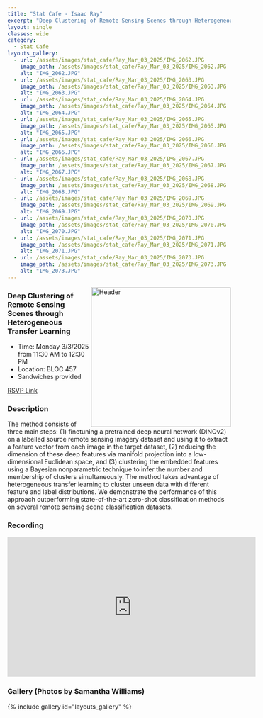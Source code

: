 ```yaml
---
title: "Stat Cafe - Isaac Ray"
excerpt: "Deep Clustering of Remote Sensing Scenes through Heterogeneous Transfer Learning"
layout: single
classes: wide
category: 
  - Stat Cafe
layouts_gallery:
  - url: /assets/images/stat_cafe/Ray_Mar_03_2025/IMG_2062.JPG
    image_path: /assets/images/stat_cafe/Ray_Mar_03_2025/IMG_2062.JPG
    alt: "IMG_2062.JPG"
  - url: /assets/images/stat_cafe/Ray_Mar_03_2025/IMG_2063.JPG
    image_path: /assets/images/stat_cafe/Ray_Mar_03_2025/IMG_2063.JPG
    alt: "IMG_2063.JPG"
  - url: /assets/images/stat_cafe/Ray_Mar_03_2025/IMG_2064.JPG
    image_path: /assets/images/stat_cafe/Ray_Mar_03_2025/IMG_2064.JPG
    alt: "IMG_2064.JPG"
  - url: /assets/images/stat_cafe/Ray_Mar_03_2025/IMG_2065.JPG
    image_path: /assets/images/stat_cafe/Ray_Mar_03_2025/IMG_2065.JPG
    alt: "IMG_2065.JPG"
  - url: /assets/images/stat_cafe/Ray_Mar_03_2025/IMG_2066.JPG
    image_path: /assets/images/stat_cafe/Ray_Mar_03_2025/IMG_2066.JPG
    alt: "IMG_2066.JPG"
  - url: /assets/images/stat_cafe/Ray_Mar_03_2025/IMG_2067.JPG
    image_path: /assets/images/stat_cafe/Ray_Mar_03_2025/IMG_2067.JPG
    alt: "IMG_2067.JPG"
  - url: /assets/images/stat_cafe/Ray_Mar_03_2025/IMG_2068.JPG
    image_path: /assets/images/stat_cafe/Ray_Mar_03_2025/IMG_2068.JPG
    alt: "IMG_2068.JPG"
  - url: /assets/images/stat_cafe/Ray_Mar_03_2025/IMG_2069.JPG
    image_path: /assets/images/stat_cafe/Ray_Mar_03_2025/IMG_2069.JPG
    alt: "IMG_2069.JPG"
  - url: /assets/images/stat_cafe/Ray_Mar_03_2025/IMG_2070.JPG
    image_path: /assets/images/stat_cafe/Ray_Mar_03_2025/IMG_2070.JPG
    alt: "IMG_2070.JPG"
  - url: /assets/images/stat_cafe/Ray_Mar_03_2025/IMG_2071.JPG
    image_path: /assets/images/stat_cafe/Ray_Mar_03_2025/IMG_2071.JPG
    alt: "IMG_2071.JPG"
  - url: /assets/images/stat_cafe/Ray_Mar_03_2025/IMG_2073.JPG
    image_path: /assets/images/stat_cafe/Ray_Mar_03_2025/IMG_2073.JPG
    alt: "IMG_2073.JPG"
---
```



<img src="https://github.com/tamusgsa/tamusgsa.github.io/blob/master/assets/images/stat_cafe/Ray_Mar_03_2025/IMG_2061.JPG?raw=true" alt="Header" width="315" style="float: right;"/> 



### Deep Clustering of Remote Sensing Scenes through Heterogeneous Transfer Learning 

- Time: Monday 3/3/2025 from 11:30 AM to 12:30 PM
- Location: BLOC 457
- Sandwiches provided


[RSVP Link](<https://urldefense.com/v3/__https://forms.gle/Ap66f8VwRwLw6TR67__;!!KwNVnqRv!GSMTD6JbVbOOZqyUR_oKGvurQD_t-ikYYBfzOdJj4-w8BZFJ3yXbHuIGx7gHHdVlXJalsvUDPfp6P_0g7Q1p1A$>)

### Description
The method consists of three main steps: (1) finetuning a pretrained deep neural network (DINOv2) on a labelled source remote sensing imagery dataset and using it to extract a feature vector from each image in the target dataset, (2) reducing the dimension of these deep features via manifold projection into a low-dimensional Euclidean space, and (3) clustering the embedded features using a Bayesian nonparametric technique to infer the number and membership of clusters simultaneously. The method takes advantage of heterogeneous transfer learning to cluster unseen data with different feature and label distributions. We demonstrate the performance of this approach outperforming state-of-the-art zero-shot classification methods on several remote sensing scene classification datasets.

<!--
### Presentation
<iframe src="https://drive.google.com/file/d/1tN9MfS-UIcedYkMafjpg1VxsRcSM0t8T/preview" width="640" height="480" allow="autoplay"></iframe>
-->


### Recording
<iframe width="560" height="315" src="https://www.youtube.com/embed/Z1zhm0ouBis?si=x_jWa6QKNcCFhXZ2" title="YouTube video player" frameborder="0" allow="accelerometer; autoplay; clipboard-write; encrypted-media; gyroscope; picture-in-picture; web-share" referrerpolicy="strict-origin-when-cross-origin" allowfullscreen></iframe>


### Gallery (Photos by Samantha Williams)

{% include gallery id="layouts_gallery" %}

